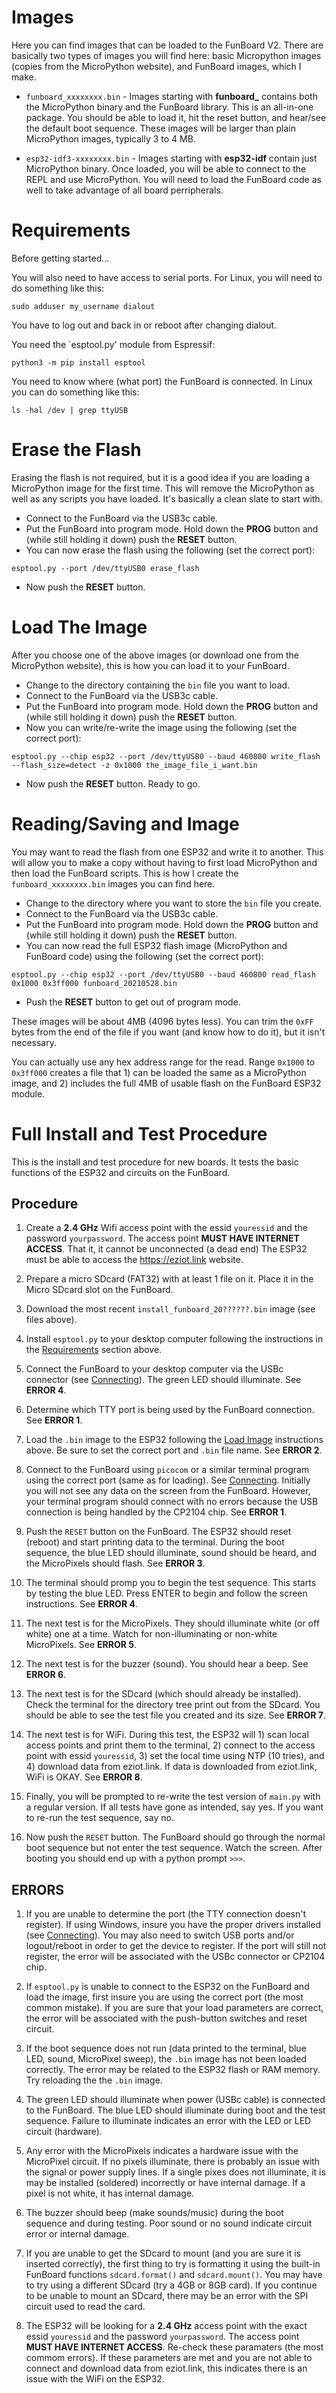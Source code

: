 # Images
Here you can find images that can be loaded to the FunBoard V2. There are basically two types of images you will find here: basic Micropython images (copies from the MicroPython website), and FunBoard images, which I make.

- `funboard_xxxxxxxx.bin` - Images starting with **funboard_** contains both the MicroPython binary and the FunBoard library. This is an all-in-one package. You should be able to load it, hit the reset button, and hear/see the default boot sequence. These images will be larger than plain MicroPython images, typically 3 to 4 MB.

- `esp32-idf3-xxxxxxxx.bin` - Images starting with **esp32-idf** contain just MicroPython binary. Once loaded, you will be able to connect to the REPL and use MicroPython. You will need to load the FunBoard code as well to take advantage of all board perripherals.

# Requirements
Before getting started...

You will also need to have access to serial ports. For Linux, you will need to do something like this:
```
sudo adduser my_username dialout
```
You have to log out and back in or reboot after changing dialout.

You need the `esptool.py' module from Espressif:
```
python3 -m pip install esptool
```

You need to know where (what port) the FunBoard is connected. In Linux you can do something like this:
```
ls -hal /dev | grep ttyUSB
```

# Erase the Flash
Erasing the flash is not required, but it is a good idea if you are loading a MicroPython image for the first time. This will remove the MicroPython as well as any scripts you have loaded. It's basically a clean slate to start with.

- Connect to the FunBoard via the USB3c cable. 
- Put the FunBoard into program mode. Hold down the **PROG** button and (while still holding it down) push the **RESET** button.
- You can now erase the flash using the following (set the correct port):
```
esptool.py --port /dev/ttyUSB0 erase_flash
```

- Now push the **RESET** button.

# Load The Image
After you choose one of the above images (or download one from the MicroPython website), this is how you can load it to your FunBoard.

- Change to the directory containing the `bin` file you want to load.
- Connect to the FunBoard via the USB3c cable.
- Put the FunBoard into program mode. Hold down the **PROG** button and (while still holding it down) push the **RESET** button.
- Now you can write/re-write the image using the following (set the correct port):
```
esptool.py --chip esp32 --port /dev/ttyUSB0 --baud 460800 write_flash --flash_size=detect -z 0x1000 the_image_file_i_want.bin
```
- Now push the **RESET** button. Ready to go.

# Reading/Saving and Image
You may want to read the flash from one ESP32 and write it to another. This will allow you to make a copy without having to first load MicroPython and then load the FunBoard scripts. This is how I create the `funboard_xxxxxxxx.bin` images you can find here. 

- Change to the directory where you want to store the `bin` file you create.
- Connect to the FunBoard via the USB3c cable.
- Put the FunBoard into program mode. Hold down the **PROG** button and (while still holding it down) push the **RESET** button.
- You can now read the full ESP32 flash image (MicroPython and FunBoard code) using the following (set the correct port):
```
esptool.py --chip esp32 --port /dev/ttyUSB0 --baud 460800 read_flash 0x1000 0x3ff000 funboard_20210528.bin
```
- Push the **RESET** button to get out of program mode.

These images will be about 4MB (4096 bytes less). You can trim the `0xFF` bytes from the end of the file if you want (and know how to do it), but it isn't necessary.

You can actually use any hex address range for the read. Range `0x1000` to `0x3ff000` creates a file that 1) can be loaded the same as a MicroPython image, and 2) includes the full 4MB of usable flash on the FunBoard ESP32 module.



# Full Install and Test Procedure

This is the install and test procedure for new boards. It tests the basic functions of the ESP32 and circuits on the FunBoard.

## Procedure

1. Create a **2.4 GHz** Wifi access point with the essid `youressid` and the password `yourpassword`. The access point **MUST HAVE INTERNET ACCESS**. That it, it cannot be unconnected (a dead end) The ESP32 must be able to access the https://eziot.link website.

1. Prepare a micro SDcard (FAT32) with at least 1 file on it. Place it in the Micro SDcard slot on the FunBoard.

1. Download the most recent `install_funboard_20??????.bin` image (see files above).

1. Install `esptool.py` to your desktop computer following the instructions in the [Requirements](#requirements) section above.

1. Connect the FunBoard to your desktop computer via the USBc connector (see [Connecting](https://gitlab.com/duder1966/youtube-projects/-/tree/master/FunBoard/v2#connecting)).
The green LED should illuminate.
See **ERROR 4**.

1. Determine which TTY port is being used by the FunBoard connection.
See **ERROR 1**.

1. Load the `.bin` image to the ESP32 following the [Load Image](#load-the-image) instructions above. 
Be sure to set the correct port and `.bin` file name.
See **ERROR 2**.

1. Connect to the FunBoard using `picocom` or a similar terminal program using the correct port (same as for loading).
See [Connecting](https://gitlab.com/duder1966/youtube-projects/-/tree/master/FunBoard/v2#connecting).
Initially you will not see any data on the screen from the FunBoard.
However, your terminal program should connect with no errors because the USB connection is being handled by the CP2104 chip.
See **ERROR 1**.

1. Push the `RESET` button on the FunBoard.
The ESP32 should reset (reboot) and start printing data to the terminal.
During the boot sequence, the blue LED should illuminate, sound should be heard, and the MicroPixels should flash.
See **ERROR 3**.

1. The terminal should promp you to begin the test sequence.
This starts by testing the blue LED. 
Press ENTER to begin and follow the screen instructions.
See **ERROR 4**.

1. The next test is for the MicroPixels.
They should illuminate white (or off white) one at a time.
Watch for non-illuminating or non-white MicroPixels.
See **ERROR 5**.

1. The next test is for the buzzer (sound).
You should hear a beep.
See **ERROR 6**.

1. The next test is for the SDcard (which should already be installed).
Check the terminal for the directory tree print out from the SDcard.
You should be able to see the test file you created and its size.
See **ERROR 7**.

1. The next test is for WiFi.
During this test, the ESP32 will 1) scan local access points and print them to the terminal, 2) connect to the access point with essid `youressid`, 3) set the local time using NTP (10 tries), and 4) download data from eziot.link.
If data is downloaded from eziot.link, WiFi is OKAY.
See **ERROR 8**.

1. Finally, you will be prompted to re-write the test version of `main.py` with a regular version.
If all tests have gone as intended, say yes.
If you want to re-run the test sequence, say no.

1. Now push the `RESET` button.
The FunBoard should go through the normal boot sequence but not enter the test sequence.
Watch the screen.
After booting you should end up with a python prompt `>>>`.

## ERRORS

1. If you are unable to determine the port (the TTY connection doesn't register).
If using Windows, insure you have the proper drivers installed (see [Connecting](https://gitlab.com/duder1966/youtube-projects/-/tree/master/FunBoard/v2#connecting)).
You may also need to switch USB ports and/or logout/reboot in order to get the device to register.
If the port will still not register, the error will be associated with the USBc connector or CP2104 chip.

1. If `esptool.py` is unable to connect to the ESP32 on the FunBoard and load the image,
first insure you are using the correct port (the most common mistake).
If you are sure that your load parameters are correct, the error will be associated with the push-button switches and reset circuit.

1. If the boot sequence does not run (data printed to the terminal, blue LED, sound, MicroPixel sweep), the `.bin` image has not been loaded correctly.
The error may be related to the ESP32 flash or RAM memory. Try reloading the the `.bin` image.

1. The green LED should illuminate when power (USBc cable) is connected to the FunBoard.
The blue LED should illuminate during boot and the test sequence.
Failure to illuminate indicates an error with the LED or LED circuit (hardware).

1. Any error with the MicroPixels indicates a hardware issue with the MicroPixel circuit.
If no pixels illuminate, there is probably an issue with the signal or power supply lines.
If a single pixes does not illuminate, it is may be installed (soldered) incorrectly or have internal damage.
If a pixel is not white, it has internal damage.

1. The buzzer should beep (make sounds/music) during the boot sequence and during testing.
Poor sound or no sound indicate circuit error or internal damage.

1. If you are unable to get the SDcard to mount (and you are sure it is inserted correctly),
the first thing to try is formatting it using the built-in FunBoard functions `sdcard.format()` and `sdcard.mount()`.
You may have to try using a different SDcard (try a 4GB or 8GB card).
If you continue to be unable to mount an SDcard, there may be an error with the SPI circuit used to read the card.

1. The ESP32 will be looking for a **2.4 GHz** access point with the exact essid `youressid` and the password `yourpassword`.
The access point **MUST HAVE INTERNET ACCESS**.
Re-check these paramaters (the most commom errors).
If these parameters are met and you are not able to connect and download data from eziot.link, this indicates there is an issue with the WiFi on the ESP32.



























